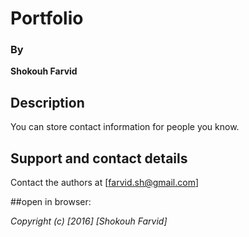 # Portfolio

### By
**Shokouh Farvid**

## Description
You can store contact information for people you know.

## Support and contact details

Contact the authors at [farvid.sh@gmail.com]

##open in browser: 

*Copyright (c) [2016] [Shokouh Farvid]*
